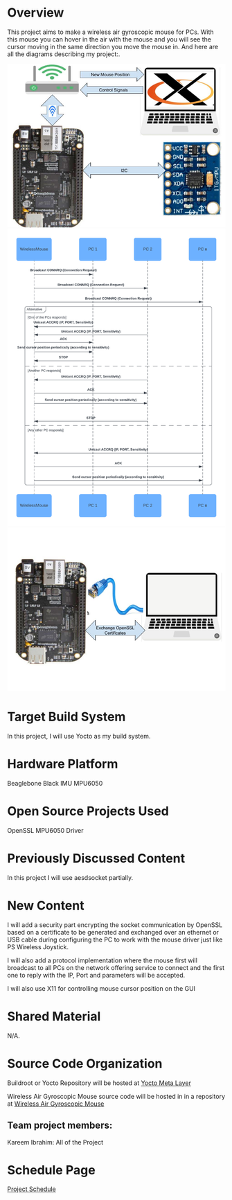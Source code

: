 # Overview
This project aims to make a wireless air gyroscopic mouse for PCs. With this mouse you can hover in the air with the mouse and you will see the cursor moving in the same direction you move the mouse in.
And here are all the diagrams describing my project:.

![Alt text](General-Block-Diagram.jpg?raw=true "General System Block Diagram")
![Alt text](Sequence-diagram.png?raw=true "Communication Protocol Sequence Diagram")
![Alt text](Security.jpg?raw=true "Driver Configuring and Exchanging Certificates Mode Diagram")

# Target Build System
In this project, I will use Yocto as my build system.

# Hardware Platform
Beaglebone Black
IMU MPU6050

# Open Source Projects Used
OpenSSL
MPU6050 Driver

# Previously Discussed Content
In this project I will use aesdsocket partially.

# New Content
I will add a security part encrypting the socket communication by OpenSSL based on a certificate to be generated and exchanged over an ethernet or USB cable during configuring the PC to work with the mouse driver just like PS Wireless Joystick.

I will also add a protocol implementation where the mouse first will broadcast to all PCs on the network offering service to connect and the first one to reply with the IP, Port and parameters will be accepted.

I will also use X11 for controlling mouse cursor position on the GUI

# Shared Material
N/A.

# Source Code Organization
Buildroot or Yocto Repository will be hosted at [Yocto Meta Layer](https://github.com/cu-ecen-aeld/final-project-KareemLMR)

Wireless Air Gyroscopic Mouse source code will be hosted in in a repository at [Wireless Air Gyroscopic Mouse](https://github.com/KareemLMR/Wireless-Air-Gyroscopic-Mouse)

## Team project members:
Kareem Ibrahim: All of the Project

# Schedule Page
[Project Schedule](https://github.com/users/KareemLMR/projects/1/views/1)